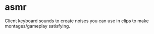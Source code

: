 # asmr
 Client keyboard sounds to create noises you can use in clips to make montages/gameplay satisfying.
